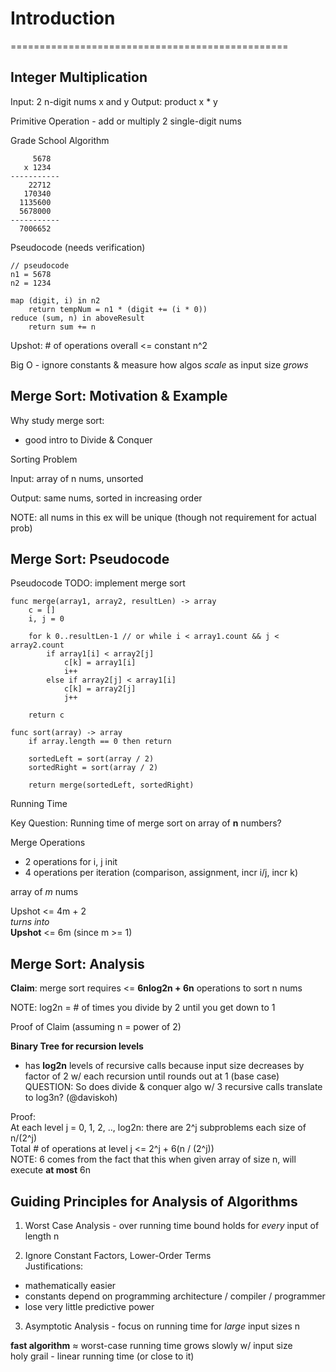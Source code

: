 # Introduction

================================================

## Integer Multiplication

Input: 2 n-digit nums x and y
Output: product x * y

Primitive Operation - add or multiply 2 single-digit nums

Grade School Algorithm

```
     5678
   x 1234
-----------
    22712
   170340
  1135600
  5678000
-----------
  7006652
```

Pseudocode (needs verification)

```
// pseudocode
n1 = 5678
n2 = 1234

map (digit, i) in n2
    return tempNum = n1 * (digit += (i * 0))
reduce (sum, n) in aboveResult
    return sum += n
```
Upshot: # of operations overall <= constant n^2

Big O - ignore constants & measure how algos *scale* as input size *grows*

## Merge Sort: Motivation & Example

Why study merge sort:

- good intro to Divide & Conquer

Sorting Problem

Input: array of n nums, unsorted

Output: same nums, sorted in increasing order

NOTE: all nums in this ex will be unique (though not requirement for actual prob)

## Merge Sort: Pseudocode

Pseudocode TODO: implement merge sort

```
func merge(array1, array2, resultLen) -> array
    c = []
    i, j = 0

    for k 0..resultLen-1 // or while i < array1.count && j < array2.count
        if array1[i] < array2[j]
            c[k] = array1[i]
            i++
        else if array2[j] < array1[i]
            c[k] = array2[j]
            j++

    return c

func sort(array) -> array
    if array.length == 0 then return

    sortedLeft = sort(array / 2)
    sortedRight = sort(array / 2)

    return merge(sortedLeft, sortedRight)

```

Running Time

Key Question: Running time of merge sort on array of **n** numbers?

Merge Operations

- 2 operations for i, j init
- 4 operations per iteration (comparison, assignment, incr i/j, incr k)

array of *m* nums

Upshot <= 4m + 2  
*turns into*  
**Upshot** <= 6m (since m >= 1)

## Merge Sort: Analysis

**Claim**: merge sort requires <= **6nlog2n + 6n** operations to sort n nums

NOTE: log2n = # of times you divide by 2 until you get down to 1

Proof of Claim (assuming n = power of 2)

**Binary Tree for recursion levels**  
- has **log2n** levels of recursive calls because input size decreases by factor of 2 w/ each recursion until rounds out at 1 (base case)  
QUESTION: So does divide & conquer algo w/ 3 recursive calls translate to log3n? (@daviskoh)

Proof:  
At each level j = 0, 1, 2, .., log2n: there are 2^j subproblems each size of n/(2^j)  
Total # of operations at level j <= 2^j + 6(n / (2^j))  
NOTE: 6 comes from the fact that this when given array of size n, will execute **at most** 6n   

## Guiding Principles for Analysis of Algorithms

1) Worst Case Analysis - over running time bound holds for *every* input of length n

2) Ignore Constant Factors, Lower-Order Terms  
Justifications:   
- mathematically easier  
- constants depend on programming architecture / compiler / programmer   
- lose very little predictive power   

3) Asymptotic Analysis - focus on running time for *large* input sizes n  

**fast algorithm** ≈ worst-case running time grows slowly w/ input size   
holy grail - linear running time (or close to it)
